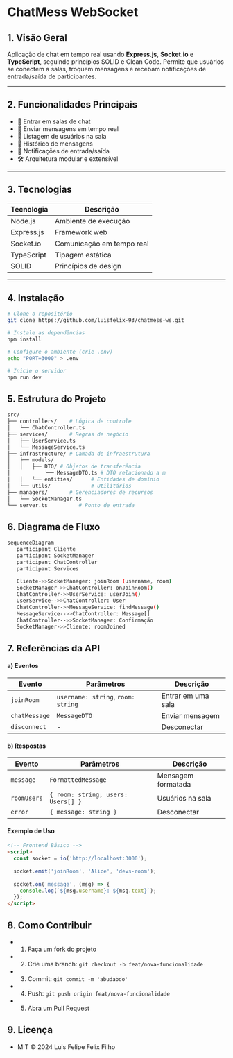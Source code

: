 # ChatMess WebSocket

## 1. Visão Geral
Aplicação de chat em tempo real usando **Express.js**, **Socket.io** e **TypeScript**, seguindo princípios SOLID e Clean Code. Permite que usuários se conectem a salas, troquem mensagens e recebam notificações de entrada/saída de participantes.

---

## 2. Funcionalidades Principais
- 🚪 Entrar em salas de chat
- 💬 Enviar mensagens em tempo real
- 👥 Listagem de usuários na sala
- 📜 Histórico de mensagens
- 🔔 Notificações de entrada/saída
- 🛠 Arquitetura modular e extensível

---

## 3. Tecnologias
| Tecnologia       | Descrição                           |
|------------------|-------------------------------------|
| Node.js          | Ambiente de execução                |
| Express.js       | Framework web                       |
| Socket.io        | Comunicação em tempo real           |
| TypeScript       | Tipagem estática                    |
| SOLID            | Princípios de design                |

---

## 4. Instalação
```bash
# Clone o repositório
git clone https://github.com/luisfelix-93/chatmess-ws.git

# Instale as dependências
npm install

# Configure o ambiente (crie .env)
echo "PORT=3000" > .env

# Inicie o servidor
npm run dev
```

## 5. Estrutura do Projeto
 ```bash 
 src/
├── controllers/    # Lógica de controle
│   └── ChatController.ts
├── services/       # Regras de negócio
│   ├── UserService.ts
│   └── MessageService.ts
├── infrastructure/ # Camada de infraestrutura
│   ├── models/
│   │   ├── DTO/ # Objetos de transferência
│           └── MessageDTO.ts # DTO relacionado a m          
│   │   └── entities/      # Entidades de domínio
│   └── utils/             # Utilitários
├── managers/       # Gerenciadores de recursos
│   └── SocketManager.ts
└── server.ts          # Ponto de entrada
 ```

 ## 6. Diagrama de Fluxo

 ```bash
 sequenceDiagram
    participant Cliente
    participant SocketManager
    participant ChatController
    participant Services
    
    Cliente->>SocketManager: joinRoom (username, room)
    SocketManager->>ChatController: onJoinRoom()
    ChatController->>UserService: userJoin()
    UserService-->>ChatController: User
    ChatController->>MessageService: findMessage()
    MessageService-->>ChatController: Message[]
    ChatController-->>SocketManager: Confirmação
    SocketManager->>Cliente: roomJoined
 ```

## 7. Referências da API
#### a) Eventos

| Evento           | Parâmetros                          | Descrição                   |
|------------------|-------------------------------------|-----------------------------|
| ``joinRoom``     | `username: string`, `room: string`  |Entrar em uma sala           |
| ``chatMessage``  | `MessageDTO`                        |Enviar mensagem              |
| ``disconnect``   | -                                   |Desconectar                  |

#### b) Respostas

| Evento           | Parâmetros                          | Descrição                   |
|------------------|-------------------------------------|-----------------------------|
| ``message``      | `FormattedMessage`                  |Mensagem formatada           |
| ``roomUsers``    | `{ room: string, users: Users[] }`  |Usuários na sala             |
| ``error``        | `{ message: string }`               |Desconectar                  |

#### Exemplo de Uso

```html
<!-- Frontend Básico -->
<script>
  const socket = io('http://localhost:3000');
  
  socket.emit('joinRoom', 'Alice', 'devs-room');
  
  socket.on('message', (msg) => {
    console.log(`${msg.username}: ${msg.text}`);
  });
</script>
```

## 8. Como Contribuir
 - 1. Faça um fork do projeto
 - 2. Crie uma branch: `git checkout -b feat/nova-funcionalidade`
 - 3. Commit: `git commit -m 'abudabdo'` 
 - 4. Push: `git push origin feat/nova-funcionalidade`
 - 5. Abra um Pull Request

## 9. Licença
- MIT © 2024 Luis Felipe Felix Filho